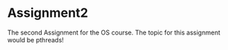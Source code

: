 # Assignment2
The second Assignment for the OS course. The topic for this assignment would be pthreads!
